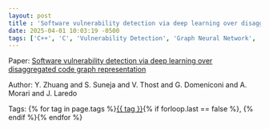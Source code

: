 ```yaml
---
layout: post
title : 'Software vulnerability detection via deep learning over disaggregated code graph representation'
date: 2025-04-01 10:03:19 -0500
tags: ['C++', 'C', 'Vulnerability Detection', 'Graph Neural Network', 'Abstract Syntax Tree (AST)', 'Control Flow Graph (CFG)', 'Data Flow Graph (DFG)']
---
```

Paper: [Software vulnerability detection via deep learning over disaggregated code graph representation](https://arxiv.org/abs/2109.03341)

Author: Y. Zhuang and S. Suneja and V. Thost and G. Domeniconi and A. Morari and J. Laredo




 Tags: 
    <span>
    {% for tag in page.tags %}<a href="{{ site.baseurl }}tags/#{{ tag | slugify }}">{{ tag }}</a>{% if forloop.last == false %}, {% endif %}{% endfor %}
    </span>
